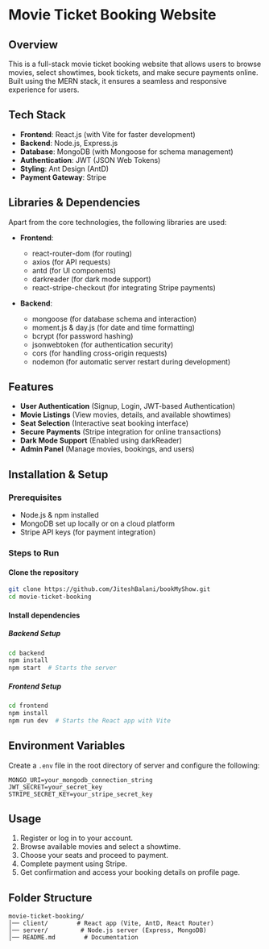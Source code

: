 # Movie Ticket Booking Website

## Overview
This is a full-stack movie ticket booking website that allows users to browse movies, select showtimes, book tickets, and make secure payments online. Built using the MERN stack, it ensures a seamless and responsive experience for users.

## Tech Stack
- **Frontend**: React.js (with Vite for faster development)
- **Backend**: Node.js, Express.js
- **Database**: MongoDB (with Mongoose for schema management)
- **Authentication**: JWT (JSON Web Tokens)
- **Styling**: Ant Design (AntD)
- **Payment Gateway**: Stripe

## Libraries & Dependencies
Apart from the core technologies, the following libraries are used:
- **Frontend**:
  - react-router-dom (for routing)
  - axios (for API requests)
  - antd (for UI components)
  - darkreader (for dark mode support)
  - react-stripe-checkout (for integrating Stripe payments)
  
- **Backend**:
  - mongoose (for database schema and interaction)
  - moment.js & day.js (for date and time formatting)
  - bcrypt (for password hashing)
  - jsonwebtoken (for authentication security)
  - cors (for handling cross-origin requests)
  - nodemon (for automatic server restart during development)

## Features
- **User Authentication** (Signup, Login, JWT-based Authentication)
- **Movie Listings** (View movies, details, and available showtimes)
- **Seat Selection** (Interactive seat booking interface)
- **Secure Payments** (Stripe integration for online transactions)
- **Dark Mode Support** (Enabled using darkReader)
- **Admin Panel** (Manage movies, bookings, and users)

## Installation & Setup
### Prerequisites
- Node.js & npm installed
- MongoDB set up locally or on a cloud platform
- Stripe API keys (for payment integration)

### Steps to Run
#### Clone the repository
```sh
git clone https://github.com/JiteshBalani/bookMyShow.git
cd movie-ticket-booking
```
#### Install dependencies
##### Backend Setup
```sh
cd backend
npm install
npm start  # Starts the server
```
##### Frontend Setup
```sh
cd frontend
npm install
npm run dev  # Starts the React app with Vite
```

## Environment Variables
Create a `.env` file in the root directory of server and configure the following:
```env
MONGO_URI=your_mongodb_connection_string
JWT_SECRET=your_secret_key
STRIPE_SECRET_KEY=your_stripe_secret_key
```

## Usage
1. Register or log in to your account.
2. Browse available movies and select a showtime.
3. Choose your seats and proceed to payment.
4. Complete payment using Stripe.
5. Get confirmation and access your booking details on profile page.

## Folder Structure
```plaintext
movie-ticket-booking/
│── client/        # React app (Vite, AntD, React Router)
│── server/         # Node.js server (Express, MongoDB)
│── README.md        # Documentation
```



